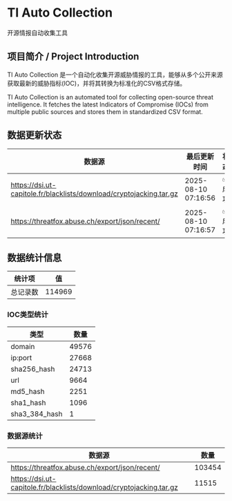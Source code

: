 # TI Auto Collection

 开源情报自动收集工具

## 项目简介 / Project Introduction

TI Auto Collection 是一个自动化收集开源威胁情报的工具，能够从多个公开来源获取最新的威胁指标(IOC)，并将其转换为标准化的CSV格式存储。

TI Auto Collection is an automated tool for collecting open-source threat intelligence. It fetches the latest Indicators of Compromise (IOCs) from multiple public sources and stores them in standardized CSV format.

## 数据更新状态

| 数据源 | 最后更新时间 | 状态 |
|--------|------------|------|
| https://dsi.ut-capitole.fr/blacklists/download/cryptojacking.tar.gz | 2025-08-10 07:16:56 | ✅ 成功 |
| https://threatfox.abuse.ch/export/json/recent/ | 2025-08-10 07:16:57 | ✅ 成功 |








































































































































## 数据统计信息

| 统计项 | 值 |
|--------|----|
| 总记录数 | 114969 |

### IOC类型统计

| 类型 | 数量 |
|------|------|
| domain | 49576 |
| ip:port | 27668 |
| sha256_hash | 24713 |
| url | 9664 |
| md5_hash | 2251 |
| sha1_hash | 1096 |
| sha3_384_hash | 1 |

### 数据源统计

| 数据源 | 数量 |
|--------|------|
| https://threatfox.abuse.ch/export/json/recent/ | 103454 |
| https://dsi.ut-capitole.fr/blacklists/download/cryptojacking.tar.gz | 11515 |
